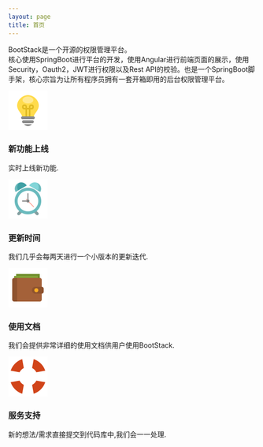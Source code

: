 ```yaml
---
layout: page
title: 首页
---
```


<footer class="foot">
    <div class="container">
        <div class="row">
            <div class="col-md-12 col-xs-12 col-sm-12 text-center">
                <p class="foot-text">BootStack是一个开源的权限管理平台。<br />
                核心使用SpringBoot进行平台的开发，使用Angular进行前端页面的展示，使用Security，Oauth2，JWT进行权限以及Rest
                                                                 API的校验。也是一个SpringBoot脚手架，核心宗旨为让所有程序员拥有一套开箱即用的后台权限管理平台。</p>
            </div>
        </div>
    </div>
</footer>
<div class="features" id="features">
    <div class="container">
        <div class="row">
            <div class="col-md-6 col-sm-6 col-xs-12 featurebox">
                <div class="feature-icons"><img src="../images/website/idea.png"/>
                </div>
                <div class="fh-desc">
                    <h3>新功能上线</h3>
                    <p>实时上线新功能.</p>
                </div>
            </div>
            <div class="col-md-6 col-sm-6 col-xs-12 featurebox">
                <div class="feature-icons"><img src="../images/website/time.png"/>
                </div>
                <div class="fh-desc">
                    <h3>更新时间</h3>
                    <p>我们几乎会每两天进行一个小版本的更新迭代.</p>
                </div>
            </div>
            <div class="col-md-6 col-sm-6 col-xs-12 featurebox">
                <div class="feature-icons"><img
                        src="../images/website/money.png"/></div>
                <div class="fh-desc">
                    <h3>使用文档</h3>
                    <p>我们会提供非常详细的使用文档供用户使用BootStack.</p>
                </div>
            </div>
            <div class="col-md-6 col-sm-6 col-xs-12 featurebox">
                <div class="feature-icons"><img
                        src="../images/website/support.png"/></div>
                <div class="fh-desc">
                    <h3>服务支持</h3>
                    <p>新的想法/需求直接提交到代码库中,我们会一一处理.</p>
                </div>
            </div>
        </div>
    </div>
</div>
